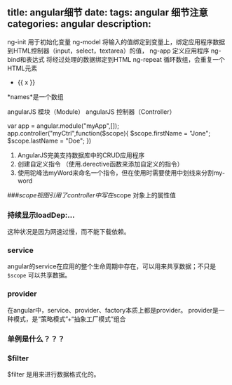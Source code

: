 title: angular细节
date: 
tags: angular 细节注意
categories: angular
description: 
---
ng-init  用于初始化变量
ng-model  将输入的值绑定到变量上，绑定应用程序数据到HTML控制器（input，select，textarea）的值，
ng-app  定义应用程序
ng-bind和表达式   将经过处理的数据绑定到HTML
ng-repeat 循环数组，会重复一个HTML元素
<ul>
	<li ng-reapeat = "x in names">
		{{ x }}
	</li>
</ul>
*names*是一个数组


angularJS 模块（Module）
angularJS 控制器（Controller）

var app = angular.module("myApp",[]);
app.controller("myCtrl",function($scope){
	$scope.firstName = "Jone";
	$scope.lastName = "Doe";
})

1. AngularJS完美支持数据库中的CRUD应用程序
2. 创建自定义指令 （使用.derective函数来添加自定义的指令）
3. 使用驼峰法myWord来命名一个指令，但在使用时需要使用中划线来分割my-word




###$scope
视图引用了controller中写在$scope 对象上的属性值

### 持续显示loadDep:... ###
这种状况是因为网速过慢，而不能下载依赖。
### service ###
angular的service在应用的整个生命周期中存在，可以用来共享数据；不只是`$scope` 可以共享数据。
### provider ###
在angular中，service、provider、factory本质上都是provider。
provider是一种模式，是“策略模式”+“抽象工厂模式”组合
### 单例是什么？？？ ###
### $filter ###
$filter 是用来进行数据格式化的。